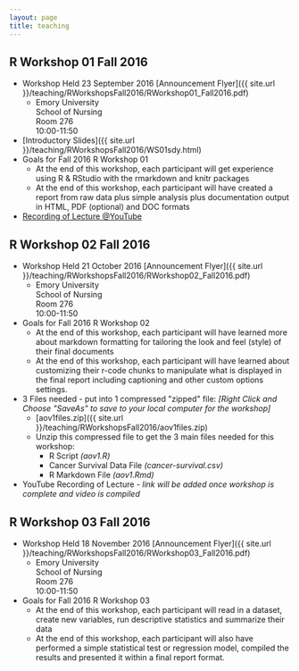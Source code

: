 ```yaml
---
layout: page
title: teaching
---
```


## R Workshop 01 Fall 2016

* Workshop Held 23 September 2016 [Announcement Flyer]({{ site.url }}/teaching/RWorkshopsFall2016/RWorkshop01_Fall2016.pdf)
    + Emory University <br>
      School of Nursing <br>
      Room 276 <br>
      10:00-11:50
* [Introductory Slides]({{ site.url }}/teaching/RWorkshopsFall2016/WS01sdy.html) 
* Goals for Fall 2016 R Workshop 01
    + At the end of this workshop, each participant will get experience using R & RStudio with the rmarkdown and knitr packages
    + At the end of this workshop, each participant will have created a report from raw data plus simple analysis plus documentation output in HTML, PDF (optional) and DOC formats
* [Recording of Lecture @YouTube](https://www.youtube.com/playlist?list=PLUDpSUA5mvSwWh_0o5UDb_u8iLDZ4Nfq7)

## R Workshop 02 Fall 2016

* Workshop Held 21 October 2016 [Announcement Flyer]({{ site.url }}/teaching/RWorkshopsFall2016/RWorkshop02_Fall2016.pdf)
    + Emory University <br>
      School of Nursing <br>
      Room 276 <br>
      10:00-11:50
* Goals for Fall 2016 R Workshop 02
    + At the end of this workshop, each participant will have learned more about markdown formatting for tailoring the look and feel (style) of their final documents
    + At the end of this workshop, each participant will have learned about customizing their r-code chunks to manipulate what is displayed in the final report including captioning and other custom options settings.
* 3 Files needed - put into 1 compressed "zipped" file: _[Right Click and Choose "SaveAs" to save to your local computer for the workshop]_
    + [aov1files.zip]({{ site.url }}/teaching/RWorkshopsFall2016/aov1files.zip)
    + Unzip this compressed file to get the 3 main files needed for this workshop:
        + R Script _(aov1.R)_ 
        + Cancer Survival Data File _(cancer-survival.csv)_
        + R Markdown File _(aov1.Rmd)_
* YouTube Recording of Lecture - _link will be added once workshop is complete and video is compiled_

## R Workshop 03 Fall 2016

* Workshop Held 18 November 2016 [Announcement Flyer]({{ site.url }}/teaching/RWorkshopsFall2016/RWorkshop03_Fall2016.pdf)
    + Emory University <br>
      School of Nursing <br>
      Room 276 <br>
      10:00-11:50
* Goals for Fall 2016 R Workshop 03
    + At the end of this workshop, each participant will read in a dataset, create new variables, run descriptive statistics and summarize their data
    + At the end of this workshop, each participant will also have performed a simple statistical test or regression model, compiled the results and presented it within a final report format.

    
    